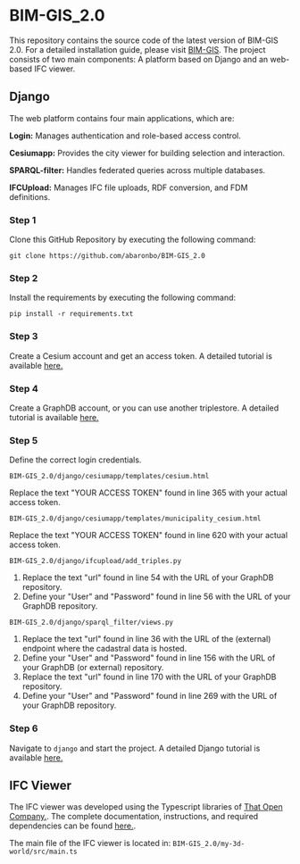 # BIM-GIS_2.0

This repository contains the source code of the latest version of BIM-GIS 2.0. For a detailed installation guide, please visit [BIM-GIS](https://github.com/abaronbo/BIM-GIS/). The project consists of two main components: A platform based on Django and an web-based IFC viewer. 

## Django

The web platform contains four main applications, which are:

**Login:** Manages authentication and role-based access control.

**Cesiumapp:** Provides the city viewer for building selection and interaction.

**SPARQL-filter:** Handles federated queries across multiple databases.

**IFCUpload:** Manages IFC file uploads, RDF conversion, and FDM definitions.

### Step 1
Clone this GitHub Repository by executing the following command:

`git clone https://github.com/abaronbo/BIM-GIS_2.0`

### Step 2
Install the requirements by executing the following command:

`pip install -r requirements.txt`

### Step 3
Create a Cesium account and get an access token. A detailed tutorial is available [here.](https://cesium.com/learn/cesiumjs-learn/cesiumjs-quickstart/)

### Step 4
Create a GraphDB account, or you can use another triplestore. A detailed tutorial is available [here.](https://graphdb.ontotext.com)

### Step 5
Define the correct login credentials.

`BIM-GIS_2.0/django/cesiumapp/templates/cesium.html`

Replace the text "YOUR ACCESS TOKEN" found in line 365 with your actual access token.

`BIM-GIS_2.0/django/cesiumapp/templates/municipality_cesium.html`

Replace the text "YOUR ACCESS TOKEN" found in line 620 with your actual access token.

`BIM-GIS_2.0/django/ifcupload/add_triples.py`

1. Replace the text "url" found in line 54 with the URL of your GraphDB repository.
2. Define your "User" and "Password" found in line 56 with the URL of your GraphDB repository.

`BIM-GIS_2.0/django/sparql_filter/views.py`
1. Replace the text "url" found in line 36 with the URL of the (external) endpoint where the cadastral data is hosted.
2. Define your "User" and "Password" found in line 156 with the URL of your GraphDB (or external) repository.
3. Replace the text "url" found in line 170 with the URL of your GraphDB repository.
4. Define your "User" and "Password" found in line 269 with the URL of your GraphDB repository.

### Step 6
Navigate to `django` and start the project. A detailed Django tutorial is available [here.](https://www.w3schools.com/django/django_intro.php)

## IFC Viewer

The IFC viewer was developed using the Typescript libraries of [That Open Company.](https://docs.thatopen.com/intro). The complete documentation, instructions, and required dependencies can be found [here.](https://docs.thatopen.com/components/getting-started). 

The main file of the IFC viewer is located in:
`BIM-GIS_2.0/my-3d-world/src/main.ts`






